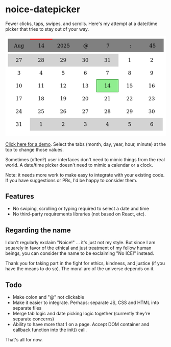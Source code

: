 # noice-datepicker

Fewer clicks, taps, swipes, and scrolls. Here's my attempt at a date/time picker that tries to stay out of your way.

![Screenshot of the noice-datepicker day/calendar view](./noice.png)

[Click here for a demo](https://alanszlosek.com/files/noice-datepicker.html). Select the tabs (month, day, year, hour, minute) at the top to change those values.

Sometimes (often?) user interfaces don't need to mimic things from the real world. A date/time picker doesn't need to mimic a calendar or a clock.

Note: it needs more work to make easy to integrate with your existing code. If you have suggestions or PRs, I'd be happy to consider them.

## Features

* No swiping, scrolling or typing required to select a date and time
* No third-party requirements libraries (not based on React, etc).

## Regarding the name

I don't regularly exclaim "Noice!" ... it's just not my style. But since I am squarely in favor of the ethical and just treatment of my fellow human beings, you can consider the name to be exclaiming "No ICE!" instead.

Thank you for taking part in the fight for ethics, kindness, and justice (if you have the means to do so). The moral arc of the universe depends on it.

## Todo

* Make colon and "@" not clickable
* Make it easier to integrate. Perhaps: separate JS, CSS and HTML into separate files
* Merge tab logic and date picking logic together (currently they're separate concerns)
* Ability to have more that 1 on a page. Accept DOM container and callback function into the init() call.

That's all for now.
